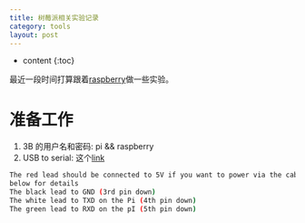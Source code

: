 ```yaml
---
title: 树莓派相关实验记录
category: tools
layout: post
---
```

* content
{:toc}

最近一段时间打算跟着[raspberry](https://github.com/s-matyukevich/raspberry-pi-os/blob/master/docs/lesson01/exercises.md)做一些实验。

# 准备工作

1. 3B 的用户名和密码: pi && raspberry
2. USB to serial: 这个[link](https://cdn-learn.adafruit.com/downloads/pdf/adafruits-raspberry-pi-lesson-5-using-a-console-cable.pdf)

```bash
The red lead should be connected to 5V if you want to power via the cable, see
below for details
The black lead to GND (3rd pin down)
The white lead to TXD on the Pi (4th pin down)
The green lead to RXD on the pI (5th pin down)
```
